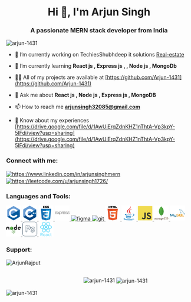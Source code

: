 <h1 align="center">Hi 👋, I'm Arjun Singh</h1>
<h3 align="center">A passionate MERN stack developer from India</h3>

<p align="left"> <img src="https://komarev.com/ghpvc/?username=arjun-1431&label=Profile%20views&color=0e75b6&style=flat" alt="arjun-1431" /> </p>

- 🔭 I’m currently working on TechiesShubhdeep it solutions [Real-estate](https://github.com/Arjun-1431/Real-estate.git)

- 🌱 I’m currently learning **React js , Express js , , Node js , MongoDb**

- 👨‍💻 All of my projects are available at [https://github.com/Arjun-1431](https://github.com/Arjun-1431)

- 💬 Ask me about **React js , Node js , Express js , MongoDB**

- 📫 How to reach me **arjunsingh32085@gmail.com**

- 📄 Know about my experiences [https://drive.google.com/file/d/1AwUiErqZdnKHZ1nThtA-Vp3kpY-5lFdi/view?usp=sharing](https://drive.google.com/file/d/1AwUiErqZdnKHZ1nThtA-Vp3kpY-5lFdi/view?usp=sharing)

<h3 align="left">Connect with me:</h3>
<p align="left">
<a href="https://linkedin.com/in/https://www.linkedin.com/in/arjunsinghmern" target="blank"><img align="center" src="https://raw.githubusercontent.com/rahuldkjain/github-profile-readme-generator/master/src/images/icons/Social/linked-in-alt.svg" alt="https://www.linkedin.com/in/arjunsinghmern" height="30" width="40" /></a>
<a href="https://www.leetcode.com/https://leetcode.com/u/arjunsingh1726/" target="blank"><img align="center" src="https://raw.githubusercontent.com/rahuldkjain/github-profile-readme-generator/master/src/images/icons/Social/leet-code.svg" alt="https://leetcode.com/u/arjunsingh1726/" height="30" width="40" /></a>
</p>

<h3 align="left">Languages and Tools:</h3>
<p align="left"> <a href="https://www.cprogramming.com/" target="_blank" rel="noreferrer"> <img src="https://raw.githubusercontent.com/devicons/devicon/master/icons/c/c-original.svg" alt="c" width="40" height="40"/> </a> <a href="https://www.w3schools.com/cpp/" target="_blank" rel="noreferrer"> <img src="https://raw.githubusercontent.com/devicons/devicon/master/icons/cplusplus/cplusplus-original.svg" alt="cplusplus" width="40" height="40"/> </a> <a href="https://www.w3schools.com/css/" target="_blank" rel="noreferrer"> <img src="https://raw.githubusercontent.com/devicons/devicon/master/icons/css3/css3-original-wordmark.svg" alt="css3" width="40" height="40"/> </a> <a href="https://expressjs.com" target="_blank" rel="noreferrer"> <img src="https://raw.githubusercontent.com/devicons/devicon/master/icons/express/express-original-wordmark.svg" alt="express" width="40" height="40"/> </a> <a href="https://www.figma.com/" target="_blank" rel="noreferrer"> <img src="https://www.vectorlogo.zone/logos/figma/figma-icon.svg" alt="figma" width="40" height="40"/> </a> <a href="https://git-scm.com/" target="_blank" rel="noreferrer"> <img src="https://www.vectorlogo.zone/logos/git-scm/git-scm-icon.svg" alt="git" width="40" height="40"/> </a> <a href="https://www.w3.org/html/" target="_blank" rel="noreferrer"> <img src="https://raw.githubusercontent.com/devicons/devicon/master/icons/html5/html5-original-wordmark.svg" alt="html5" width="40" height="40"/> </a> <a href="https://www.java.com" target="_blank" rel="noreferrer"> <img src="https://raw.githubusercontent.com/devicons/devicon/master/icons/java/java-original.svg" alt="java" width="40" height="40"/> </a> <a href="https://developer.mozilla.org/en-US/docs/Web/JavaScript" target="_blank" rel="noreferrer"> <img src="https://raw.githubusercontent.com/devicons/devicon/master/icons/javascript/javascript-original.svg" alt="javascript" width="40" height="40"/> </a> <a href="https://www.mongodb.com/" target="_blank" rel="noreferrer"> <img src="https://raw.githubusercontent.com/devicons/devicon/master/icons/mongodb/mongodb-original-wordmark.svg" alt="mongodb" width="40" height="40"/> </a> <a href="https://www.mysql.com/" target="_blank" rel="noreferrer"> <img src="https://raw.githubusercontent.com/devicons/devicon/master/icons/mysql/mysql-original-wordmark.svg" alt="mysql" width="40" height="40"/> </a> <a href="https://nodejs.org" target="_blank" rel="noreferrer"> <img src="https://raw.githubusercontent.com/devicons/devicon/master/icons/nodejs/nodejs-original-wordmark.svg" alt="nodejs" width="40" height="40"/> </a> <a href="https://www.photoshop.com/en" target="_blank" rel="noreferrer"> <img src="https://raw.githubusercontent.com/devicons/devicon/master/icons/photoshop/photoshop-line.svg" alt="photoshop" width="40" height="40"/> </a> <a href="https://reactjs.org/" target="_blank" rel="noreferrer"> <img src="https://raw.githubusercontent.com/devicons/devicon/master/icons/react/react-original-wordmark.svg" alt="react" width="40" height="40"/> </a> </p>

<h3 align="left">Support:</h3>
<p><a href="https://ko-fi.com/ArjunRajput"> <img align="left" src="https://cdn.ko-fi.com/cdn/kofi3.png?v=3" height="50" width="210" alt="ArjunRajput" /></a></p><br><br>

<p><img align="left" src="https://github-readme-stats.vercel.app/api/top-langs?username=arjun-1431&show_icons=true&locale=en&layout=compact" alt="arjun-1431" /></p>

<p>&nbsp;<img align="center" src="https://github-readme-stats.vercel.app/api?username=arjun-1431&show_icons=true&locale=en" alt="arjun-1431" /></p>

<p><img align="center" src="https://github-readme-streak-stats.herokuapp.com/?user=arjun-1431&" alt="arjun-1431" /></p>
